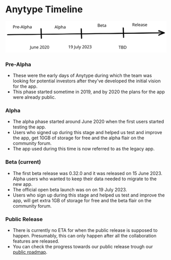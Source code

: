 # Anytype Timeline

<img src="../.gitbook/assets/file.excalidraw (1).svg" alt="" class="gitbook-drawing">

### Pre-Alpha

* These were the early days of Anytype during which the team was looking for potential investors after they've developed the initial vision for the app.
* This phase started sometime in 2019, and by 2020 the plans for the app were already public.

### Alpha

* The alpha phase started around June 2020 when the first users started testing the app.
* Users who signed up during this stage and helped us test and improve the app, get 10GB of storage for free and the alpha flair on the community forum.
* The app used during this time is now referred to as the legacy app.

### Beta (current)

* The first beta release was 0.32.0 and it was released on 15 June 2023. Alpha users who wanted to keep their data needed to migrate to the new app.
* The official open beta launch was on on 19 July 2023.
* Users who sign up during this stage and helped us test and improve the app, will get extra 1GB of storage for free and the beta flair on the community forum.

### Public Release

* There is currently no ETA for when the public release is supposed to happen. Presumably, this can only happen after all the collaboration features are released.
* You can check the progress towards our public release trough our [public roadmap](https://github.com/orgs/anyproto/projects/1/views/1).
